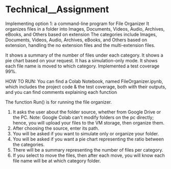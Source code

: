 # Technical__Assignment
Implementing option 1: a command-line program for File Organizer
It organizes files in a folder into Images, Documents, Videos, Audio, Archives, eBooks, and Others based on extension
The categories include Images, Documents, Videos, Audio, Archives, eBooks, and Others based on extension, handling the no extension files and the multi-extension files.

It shows a summary of the number of files under each category.
It shows a pie chart based on your request.
It has a simulation-only mode.
It shows each file name is moved to which category.
Implemented a test coverage 99%.

HOW TO RUN:
You can find a Colab Notebook, named FileOrganizer.ipynb, which includes the project code & the test coverage, both with their outputs, and you can find comments explaining each function

The function Run() is for running the file organizer.
1) It asks the user about the folder source, whether from Google Drive or the PC.
Note: Google Colab can't modify folders on the pc directly; hence, you will upload your files to the VM storage, then organize them.
2) After choosing the source, enter its path.
3) You will be asked if you want to simulate only or organize your folder.
4) You will be asked if you want a pie chart representing the ratio between the categories.
5) There will be a summary representing the number of files per category.
6) If you select to move the files, then after each move, you will know each file name will be at which category folder.





